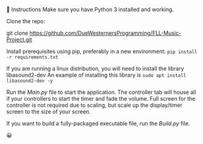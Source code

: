 📖 Instructions
Make sure you have Python 3 installed and working.

Clone the repo:

git clone https://github.com/DueWesternersProgramming/FLL-Music-Project.git

Install prerequisites using pip, preferably in a new environment:
`pip install -r requirements.txt`

If you are running a linux distribution, you will need to install the library libasound2-dev
An example of installing this library is `sudo apt install libasound2-dev -y`

Run the *Main.py* file to start the application. The controller tab will house
all if your controllers to start the timer and fade the volume. Full screen
for the controller is not required due to scaling, but scale up the display/timer screen
to the size of your screen.

If you want to build a fully-packaged executable file, run the *Build.py* file.

😀